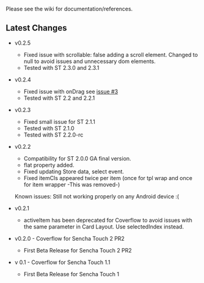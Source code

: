 Please see the wiki for documentation/references.

Latest Changes
---
- v0.2.5
    * Fixed issue with scrollable: false adding a scroll element. Changed to null to avoid issues and unnecessary dom elements.
    * Tested with ST 2.3.0 and 2.3.1

- v0.2.4
    * Fixed issue with onDrag see [issue #3](https://github.com/elmasse/Ext.ux.Cover/issues/3)
    * Tested with ST 2.2 and 2.2.1

- v0.2.3
    * Fixed small issue for ST 2.1.1
    * Tested with ST 2.1.0
    * Tested with ST 2.2.0-rc

- v0.2.2
	* Compatibility for ST 2.0.0 GA final version.
    * flat property added.
    * Fixed updating Store data, select event.
    * Fixed itemCls appeared twice per item (once for tpl wrap and once for item wrapper -This was removed-) 
    

    Known issues:
    Still not working properly on any Android device :(

- v0.2.1
	* activeItem has been deprecated for Coverflow to avoid issues with the same parameter in Card Layout. Use selectedIndex instead.

- v0.2.0 - Coverflow for Sencha Touch 2 PR2 
	* First Beta Release for Sencha Touch 2 PR2

- v 0.1 - Coverflow for Sencha Touch 1.1
	* First Beta Release for Sencha Touch 1